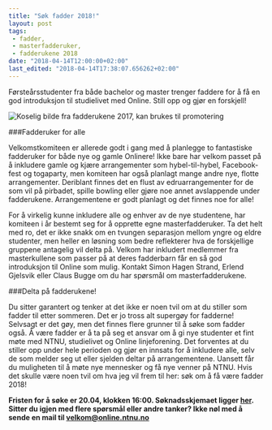 ```yaml
---
title: "Søk fadder 2018!"
layout: post
tags: 
 - fadder,
 - masterfadderuker,
 - fadderukene 2018
date: "2018-04-14T12:00:00+02:00"
last_edited: "2018-04-14T17:38:07.656262+02:00"
---
```

Førsteårsstudenter fra både bachelor og master trenger faddere for å få en god introduksjon til studielivet med Online. Still opp og gjør en forskjell!

![Koselig bilde fra fadderukene 2017, kan brukes til promotering](https://online.ntnu.no/media/images/responsive/34a15dcf-66da-4ff5-9405-8e154a5bfe03.jpeg)

###Fadderuker for alle

Velkomstkomiteen er allerede godt i gang med å planlegge to fantastiske fadderuker for både nye og gamle Onlinere! Ikke bare har velkom passet på å inkludere gamle og kjære arrangementer som hybel-til-hybel, Facebook-fest og togaparty, men komiteen har også planlagt mange andre nye, flotte arrangementer. Deriblant finnes det en flust av edruarrangementer for de som vil på pirbadet, spille bowling eller gjøre noe annet avslappende under fadderukene. Arrangementene er godt planlagt og det finnes noe for alle!

For å virkelig kunne inkludere alle og enhver av de nye studentene, har komiteen i år bestemt seg for å opprette egne masterfadderuker. Ta det helt med ro, det er ikke snakk om en tvungen separasjon mellom yngre og eldre studenter, men heller en løsning som bedre reflekterer hva de forskjellige gruppene antagelig vil delta på. Velkom har inkludert medlemmer fra masterkullene som passer på at deres fadderbarn får en så god introduksjon til Online som mulig. Kontakt Simon Hagen Strand, Erlend Gjelsvik eller Claus Bugge om du har spørsmål om masterfadderukene.

###Delta på fadderukene!

Du sitter garantert og tenker at det ikke er noen tvil om at du stiller som fadder til etter sommeren. Det er jo tross alt supergøy for fadderne! Selvsagt er det gøy, men det finnes flere grunner til å søke som fadder også. Å være fadder er å ta på seg et ansvar om å gi nye studenter et fint møte med NTNU, studielivet og Online linjeforening. Det forventes at du stiller opp under hele perioden og gjør en innsats for å inkludere alle, selv de som melder seg ut eller sjelden deltar på arrangementene. Uansett får du muligheten til å møte nye mennesker og få nye venner på NTNU. Hvis det skulle være noen tvil om hva jeg vil frem til her: søk om å få være fadder 2018!


**Fristen for å søke er 20.04, klokken 16:00. Søknadsskjemaet ligger [her](https://docs.google.com/forms/d/e/1FAIpQLScZJGsrMX6XPfz5aaz7vA49EZI9yM1YUErBwsB6XgDN0NqLFQ/viewform). Sitter du igjen med flere spørsmål eller andre tanker? Ikke nøl med å sende en mail til velkom@online.ntnu.no**